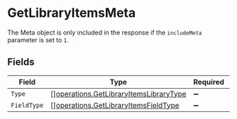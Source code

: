 # GetLibraryItemsMeta

The Meta object is only included in the response if the `includeMeta` parameter is set to `1`.



## Fields

| Field                                                                                            | Type                                                                                             | Required                                                                                         | Description                                                                                      |
| ------------------------------------------------------------------------------------------------ | ------------------------------------------------------------------------------------------------ | ------------------------------------------------------------------------------------------------ | ------------------------------------------------------------------------------------------------ |
| `Type`                                                                                           | [][operations.GetLibraryItemsLibraryType](../../models/operations/getlibraryitemslibrarytype.md) | :heavy_minus_sign:                                                                               | N/A                                                                                              |
| `FieldType`                                                                                      | [][operations.GetLibraryItemsFieldType](../../models/operations/getlibraryitemsfieldtype.md)     | :heavy_minus_sign:                                                                               | N/A                                                                                              |